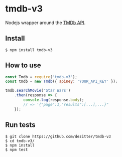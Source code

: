 # tmdb-v3

Nodejs wrapper around the [TMDb API](https://www.themoviedb.org/documentation/api).

## Install

    $ npm install tmdb-v3

## How to use


```javascript
const Tmdb = require('tmdb-v3');
const tmdb = new Tmdb({ apiKey: 'YOUR_API_KEY' });

tmdb.searchMovie('Star Wars')
    .then(response => {
        console.log(response.body);
        // => '{"page":1,"results":[...],...}"
    });
```

## Run tests

    $ git clone https://github.com/dezitter/tmdb-v3
    $ cd tmdb-v3/
    $ npm install
    $ npm test

